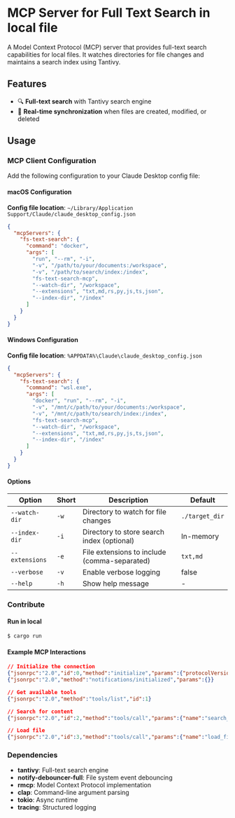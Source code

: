# MCP Server for Full Text Search in local file

A Model Context Protocol (MCP) server that provides full-text search capabilities for local files. It watches directories for file changes and maintains a search index using Tantivy.

## Features

- 🔍 **Full-text search** with Tantivy search engine
- 🔄 **Real-time synchronization** when files are created, modified, or deleted

## Usage

### MCP Client Configuration

Add the following configuration to your Claude Desktop config file:

#### macOS Configuration

**Config file location**: `~/Library/Application Support/Claude/claude_desktop_config.json`

```json
{
  "mcpServers": {
    "fs-text-search": {
      "command": "docker",
      "args": [
        "run", "--rm", "-i",
        "-v", "/path/to/your/documents:/workspace",
        "-v", "/path/to/search/index:/index",
        "fs-text-search-mcp",
        "--watch-dir", "/workspace",
        "--extensions", "txt,md,rs,py,js,ts,json",
        "--index-dir", "/index"
      ]
    }
  }
}
```

#### Windows Configuration

**Config file location**: `%APPDATA%\Claude\claude_desktop_config.json`

```json
{
  "mcpServers": {
    "fs-text-search": {
      "command": "wsl.exe",
      "args": [
        "docker", "run", "--rm", "-i",
        "-v", "/mnt/c/path/to/your/documents:/workspace",
        "-v", "/mnt/c/path/to/search/index:/index",
        "fs-text-search-mcp",
        "--watch-dir", "/workspace",
        "--extensions", "txt,md,rs,py,js,ts,json",
        "--index-dir", "/index"
      ]
    }
  }
}
```

#### Options

| Option | Short | Description | Default |
|--------|-------|-------------|--------|
| `--watch-dir` | `-w` | Directory to watch for file changes | `./target_dir` |
| `--index-dir` | `-i` | Directory to store search index (optional) | In-memory |
| `--extensions` | `-e` | File extensions to include (comma-separated) | `txt,md` |
| `--verbose` | `-v` | Enable verbose logging | false |
| `--help` | `-h` | Show help message | - |

### Contribute

#### Run in local

```bash
$ cargo run
```

#### Example MCP Interactions

```json
// Initialize the connection
{"jsonrpc":"2.0","id":0,"method":"initialize","params":{"protocolVersion":"2024-11-05","clientInfo":{"name":"test-client","version":"1.0.0"},"capabilities":{}}}
{"jsonrpc":"2.0","method":"notifications/initialized","params":{}}

// Get available tools
{"jsonrpc":"2.0","method":"tools/list","id":1}

// Search for content
{"jsonrpc":"2.0","id":2,"method":"tools/call","params":{"name":"search_index","arguments":{"keyword":"function"}}}

// Load file
{"jsonrpc":"2.0","id":3,"method":"tools/call","params":{"name":"load_file","arguments":{"file_path":"/path/to/file"}}}
```

### Dependencies

- **tantivy**: Full-text search engine
- **notify-debouncer-full**: File system event debouncing
- **rmcp**: Model Context Protocol implementation
- **clap**: Command-line argument parsing
- **tokio**: Async runtime
- **tracing**: Structured logging